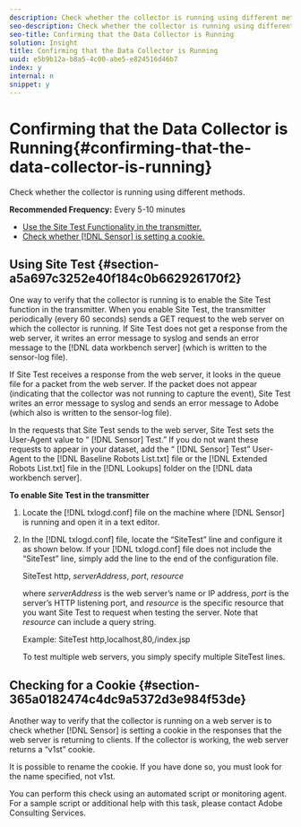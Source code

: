 ```yaml
---
description: Check whether the collector is running using different methods.
seo-description: Check whether the collector is running using different methods.
seo-title: Confirming that the Data Collector is Running
solution: Insight
title: Confirming that the Data Collector is Running
uuid: e5b9b12a-b8a5-4c00-abe5-e824516d46b7
index: y
internal: n
snippet: y
---
```


# Confirming that the Data Collector is Running{#confirming-that-the-data-collector-is-running}

Check whether the collector is running using different methods.

 **Recommended Frequency:** Every 5-10 minutes

* [Use the Site Test Functionality in the transmitter.](../../../home/c-snsr-ovrvw/admin-sensor/c-data-cltr-rng.md#section-a5a697c3252e40f184c0b662926170f2) 
* [Check whether [!DNL Sensor] is setting a cookie.](../../../home/c-snsr-ovrvw/admin-sensor/c-data-cltr-rng.md#section-365a0182474c4dc9a5372d3e984f53de)

## Using Site Test {#section-a5a697c3252e40f184c0b662926170f2}

One way to verify that the collector is running is to enable the Site Test function in the transmitter. When you enable Site Test, the transmitter periodically (every 60 seconds) sends a GET request to the web server on which the collector is running. If Site Test does not get a response from the web server, it writes an error message to syslog and sends an error message to the [!DNL data workbench server] (which is written to the sensor-log file).

If Site Test receives a response from the web server, it looks in the queue file for a packet from the web server. If the packet does not appear (indicating that the collector was not running to capture the event), Site Test writes an error message to syslog and sends an error message to Adobe (which also is written to the sensor-log file).

In the requests that Site Test sends to the web server, Site Test sets the User-Agent value to “ [!DNL Sensor] Test.” If you do not want these requests to appear in your dataset, add the “ [!DNL Sensor] Test” User-Agent to the [!DNL Baseline Robots List.txt] file or the [!DNL Extended Robots List.txt] file in the [!DNL Lookups] folder on the [!DNL data workbench server].

**To enable Site Test in the transmitter**

1. Locate the [!DNL txlogd.conf] file on the machine where [!DNL Sensor] is running and open it in a text editor. 

1. In the [!DNL txlogd.conf] file, locate the “SiteTest” line and configure it as shown below. If your [!DNL txlogd.conf] file does not include the “SiteTest” line, simply add the line to the end of the configuration file.

   SiteTest http, *serverAddress*, *port*, *resource*

   where *serverAddress* is the web server’s name or IP address, *port* is the server’s HTTP listening port, and *resource* is the specific resource that you want Site Test to request when testing the server. Note that *resource* can include a query string.

   Example: SiteTest http,localhost,80,/index.jsp

   To test multiple web servers, you simply specify multiple SiteTest lines.

## Checking for a Cookie {#section-365a0182474c4dc9a5372d3e984f53de}

Another way to verify that the collector is running on a web server is to check whether [!DNL Sensor] is setting a cookie in the responses that the web server is returning to clients. If the collector is working, the web server returns a “v1st” cookie.

It is possible to rename the cookie. If you have done so, you must look for the name specified, not v1st.

You can perform this check using an automated script or monitoring agent. For a sample script or additional help with this task, please contact Adobe Consulting Services. 
